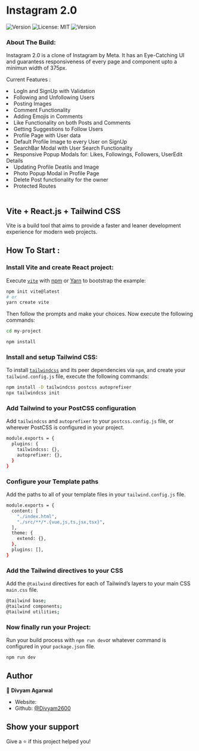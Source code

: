 # Instagram 2.0

<p>
  <img alt="Version" src="https://img.shields.io/badge/version-0.1.0-blue.svg?cacheSeconds=2592000" />
  <img alt="License: MIT" src="https://img.shields.io/badge/License-MIT-yellow.svg" />
  <img alt="Version" src="https://img.shields.io/badge/Instagram-Clone-brightgreen" />
</p>

### About The Build:

Instagram 2.0 is a clone of Instagram by Meta. It has an Eye-Catching UI and guarantess responsiveness of every page and component upto a minimun width of 375px.
<br />

Current Features :

<li>LogIn and SignUp with Validation</li>
<li>Following and Unfollowing Users</li>
<li>Posting Images</li>
<li>Comment Functionality</li>
<li>Adding Emojis in  Comments</li>
<li>Like Functionality on both Posts and Comments</li>
<li>Getting Suggestions to Follow Users</li>
<li>Profile Page with User data</li>
<li>Default Profile Image to every User on SignUp</li>
<li>SearchBar Modal with User Search Functionality</li>
<li>Responsive Popup Modals for: Likes, Followings, Followers, UserEdit Details </li>
<li>Updating Profile Deatils and Image</li>
<li>Photo Popup Modal in Profile Page</li>
<li>Delete Post functionality for the owner</li>
<li>Protected Routes</li>
<br/>

## Vite + React.js + Tailwind CSS

Vite is a build tool that aims to provide a faster and leaner development experience for modern web projects.

## How To Start :

### Install Vite and create React project:

Execute [`vite`](https://vitejs.dev/guide/#scaffolding-your-first-vite-project) with [npm](https://docs.npmjs.com/cli/init) or [Yarn](https://yarnpkg.com/lang/en/docs/cli/create/) to bootstrap the example:

```bash
npm init vite@latest
# or
yarn create vite
```

Then follow the prompts and make your choices.
Now execute the following commands:

```bash
cd my-project

npm install
```

### Install and setup Tailwind CSS:

To install [`tailwindcss`](https://tailwindcss.com/docs/installation/using-postcss) and its peer dependencies via `npm`, and create your `tailwind.config.js` file, execute the following commands:

```bash
npm install -D tailwindcss postcss autoprefixer
npx tailwindcss init
```

### Add Tailwind to your PostCSS configuration

Add `tailwindcss` and `autoprefixer` to your `postcss.config.js` file, or wherever PostCSS is configured in your project.

```bash
module.exports = {
  plugins: {
    tailwindcss: {},
    autoprefixer: {},
  }
}
```

### Configure your Template paths

Add the paths to all of your template files in your `tailwind.config.js` file.

```bash
module.exports = {
  content: [
    "./index.html",
    "./src/**/*.{vue,js,ts,jsx,tsx}",
  ],
  theme: {
    extend: {},
  },
  plugins: [],
}
```

### Add the Tailwind directives to your CSS

Add the `@tailwind` directives for each of Tailwind’s layers to your main CSS `main.css` file.

```bash
@tailwind base;
@tailwind components;
@tailwind utilities;
```

### Now finally run your Project:

Run your build process with `npm run dev`or whatever command is configured in your `package.json` file.

```bash
npm run dev
```

## Author

👤 **Divyam Agarwal**

- Website:
- Github: [@Divyam2600](https://github.com/Divyam2600)

## Show your support

Give a ⭐️ if this project helped you!